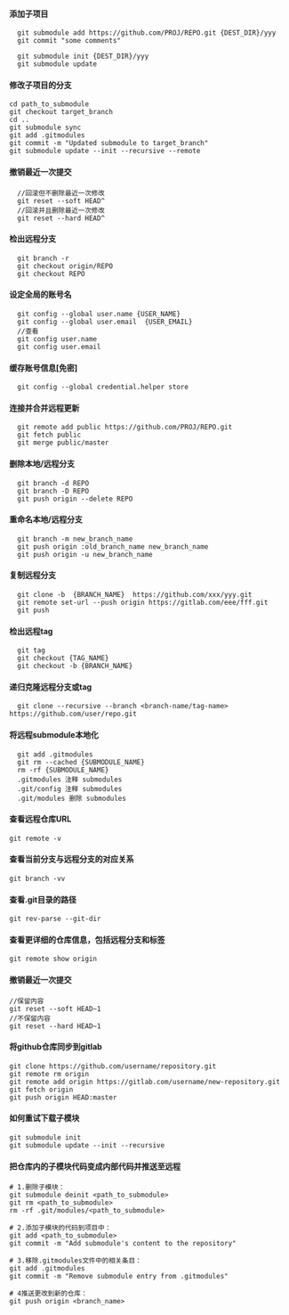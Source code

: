 
#### 添加子项目
```
  git submodule add https://github.com/PROJ/REPO.git {DEST_DIR}/yyy
  git commit "some comments"

  git submodule init {DEST_DIR}/yyy
  git submodule update
```

#### 修改子项目的分支
```
cd path_to_submodule
git checkout target_branch
cd ..
git submodule sync
git add .gitmodules
git commit -m "Updated submodule to target_branch"
git submodule update --init --recursive --remote
```

#### 撤销最近一次提交
```
  //回滚但不删除最近一次修改
  git reset --soft HEAD^
  //回滚并且删除最近一次修改
  git reset --hard HEAD^
```

#### 检出远程分支
```
  git branch -r
  git checkout origin/REPO
  git checkout REPO
```

#### 设定全局的账号名
```
  git config --global user.name {USER_NAME}
  git config --global user.email  {USER_EMAIL}
  //查看
  git config user.name 
  git config user.email 
```

#### 缓存账号信息[免密]
```
  git config --global credential.helper store
```

#### 连接并合并远程更新
```
  git remote add public https://github.com/PROJ/REPO.git
  git fetch public
  git merge public/master
```

#### 删除本地/远程分支
```
  git branch -d REPO
  git branch -D REPO
  git push origin --delete REPO
```

#### 重命名本地/远程分支
```
  git branch -m new_branch_name
  git push origin :old_branch_name new_branch_name
  git push origin -u new_branch_name
```

#### 复制远程分支
```
  git clone -b  {BRANCH_NAME}  https://github.com/xxx/yyy.git
  git remote set-url --push origin https://gitlab.com/eee/fff.git
  git push
```

#### 检出远程tag
```
  git tag
  git checkout {TAG_NAME}
  git checkout -b {BRANCH_NAME}
```

#### 递归克隆远程分支或tag
```
  git clone --recursive --branch <branch-name/tag-name> https://github.com/user/repo.git
```

#### 将远程submodule本地化
```
  git add .gitmodules
  git rm --cached {SUBMODULE_NAME}
  rm -rf {SUBMODULE_NAME}
  .gitmodules 注释 submodules
  .git/config 注释 submodules
  .git/modules 删除 submodules
```

#### 查看远程仓库URL
```
git remote -v
```
 
#### 查看当前分支与远程分支的对应关系
```
git branch -vv
```
  
#### 查看.git目录的路径
```
git rev-parse --git-dir
```
   
#### 查看更详细的仓库信息，包括远程分支和标签
```
git remote show origin
```

#### 撤销最近一次提交
```
//保留内容
git reset --soft HEAD~1
//不保留内容
git reset --hard HEAD~1
```

#### 将github仓库同步到gitlab
```
git clone https://github.com/username/repository.git
git remote rm origin
git remote add origin https://gitlab.com/username/new-repository.git
git fetch origin
git push origin HEAD:master
```

#### 如何重试下载子模块
```
git submodule init
git submodule update --init --recursive
```

#### 把仓库内的子模块代码变成内部代码并推送至远程
```
# 1.删除子模块：
git submodule deinit <path_to_submodule>
git rm <path_to_submodule>
rm -rf .git/modules/<path_to_submodule>

# 2.添加子模块的代码到项目中：
git add <path_to_submodule>
git commit -m "Add submodule's content to the repository"

# 3.移除.gitmodules文件中的相关条目：
git add .gitmodules
git commit -m "Remove submodule entry from .gitmodules"

# 4推送更改到新的仓库：
git push origin <branch_name>
```
